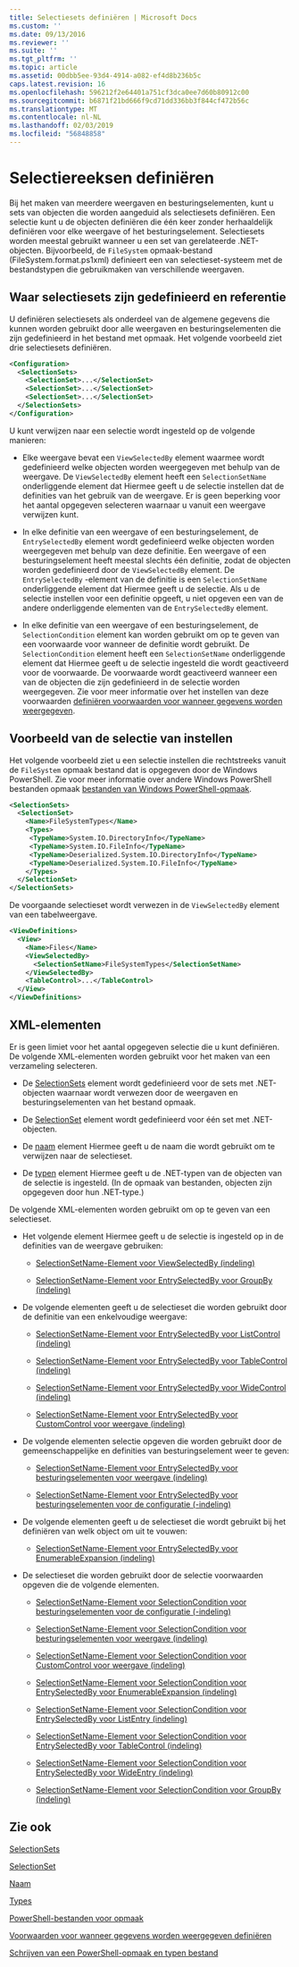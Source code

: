 ```yaml
---
title: Selectiesets definiëren | Microsoft Docs
ms.custom: ''
ms.date: 09/13/2016
ms.reviewer: ''
ms.suite: ''
ms.tgt_pltfrm: ''
ms.topic: article
ms.assetid: 00dbb5ee-93d4-4914-a082-ef4d8b236b5c
caps.latest.revision: 16
ms.openlocfilehash: 596212f2e64401a751cf3dca0ee7d60b80912c00
ms.sourcegitcommit: b6871f21bd666f9cd71dd336bb3f844cf472b56c
ms.translationtype: MT
ms.contentlocale: nl-NL
ms.lasthandoff: 02/03/2019
ms.locfileid: "56848858"
---
```

# <a name="defining-selection-sets"></a>Selectiereeksen definiëren

Bij het maken van meerdere weergaven en besturingselementen, kunt u sets van objecten die worden aangeduid als selectiesets definiëren. Een selectie kunt u de objecten definiëren die één keer zonder herhaaldelijk definiëren voor elke weergave of het besturingselement. Selectiesets worden meestal gebruikt wanneer u een set van gerelateerde .NET-objecten. Bijvoorbeeld, de `FileSystem` opmaak-bestand (FileSystem.format.ps1xml) definieert een van selectieset-systeem met de bestandstypen die gebruikmaken van verschillende weergaven.

## <a name="where-selection-sets-are-defined-and-referenced"></a>Waar selectiesets zijn gedefinieerd en referentie

U definiëren selectiesets als onderdeel van de algemene gegevens die kunnen worden gebruikt door alle weergaven en besturingselementen die zijn gedefinieerd in het bestand met opmaak. Het volgende voorbeeld ziet drie selectiesets definiëren.

```xml
<Configuration>
  <SelectionSets>
    <SelectionSet>...</SelectionSet>
    <SelectionSet>...</SelectionSet>
    <SelectionSet>...</SelectionSet>
  </SelectionSets>
</Configuration>
```

U kunt verwijzen naar een selectie wordt ingesteld op de volgende manieren:

- Elke weergave bevat een `ViewSelectedBy` element waarmee wordt gedefinieerd welke objecten worden weergegeven met behulp van de weergave. De `ViewSelectedBy` element heeft een `SelectionSetName` onderliggende element dat Hiermee geeft u de selectie instellen dat de definities van het gebruik van de weergave. Er is geen beperking voor het aantal opgegeven selecteren waarnaar u vanuit een weergave verwijzen kunt.

- In elke definitie van een weergave of een besturingselement, de `EntrySelectedBy` element wordt gedefinieerd welke objecten worden weergegeven met behulp van deze definitie. Een weergave of een besturingselement heeft meestal slechts één definitie, zodat de objecten worden gedefinieerd door de `ViewSelectedBy` element. De `EntrySelectedBy` -element van de definitie is een `SelectionSetName` onderliggende element dat Hiermee geeft u de selectie. Als u de selectie instellen voor een definitie opgeeft, u niet opgeven een van de andere onderliggende elementen van de `EntrySelectedBy` element.

- In elke definitie van een weergave of een besturingselement, de `SelectionCondition` element kan worden gebruikt om op te geven van een voorwaarde voor wanneer de definitie wordt gebruikt. De `SelectionCondition` element heeft een `SelectionSetName` onderliggende element dat Hiermee geeft u de selectie ingesteld die wordt geactiveerd voor de voorwaarde. De voorwaarde wordt geactiveerd wanneer een van de objecten die zijn gedefinieerd in de selectie worden weergegeven. Zie voor meer informatie over het instellen van deze voorwaarden [definiëren voorwaarden voor wanneer gegevens worden weergegeven](./defining-conditions-for-displaying-data.md).

## <a name="selection-set-example"></a>Voorbeeld van de selectie van instellen

Het volgende voorbeeld ziet u een selectie instellen die rechtstreeks vanuit de `FileSystem` opmaak bestand dat is opgegeven door de Windows PowerShell. Zie voor meer informatie over andere Windows PowerShell bestanden opmaak [bestanden van Windows PowerShell-opmaak](./powershell-formatting-files.md).

```xml
<SelectionSets>
  <SelectionSet>
    <Name>FileSystemTypes</Name>
    <Types>
     <TypeName>System.IO.DirectoryInfo</TypeName>
     <TypeName>System.IO.FileInfo</TypeName>
     <TypeName>Deserialized.System.IO.DirectoryInfo</TypeName>
     <TypeName>Deserialized.System.IO.FileInfo</TypeName>
    </Types>
  </SelectionSet>
</SelectionSets>
```

De voorgaande selectieset wordt verwezen in de `ViewSelectedBy` element van een tabelweergave.

```xml
<ViewDefinitions>
  <View>
    <Name>Files</Name>
    <ViewSelectedBy>
      <SelectionSetName>FileSystemTypes</SelectionSetName>
    </ViewSelectedBy>
    <TableControl>...</TableControl>
  </View>
</ViewDefinitions>

```

## <a name="xml-elements"></a>XML-elementen

 Er is geen limiet voor het aantal opgegeven selectie die u kunt definiëren. De volgende XML-elementen worden gebruikt voor het maken van een verzameling selecteren.

- De [SelectionSets](./selectionsets-element-format.md) element wordt gedefinieerd voor de sets met .NET-objecten waarnaar wordt verwezen door de weergaven en besturingselementen van het bestand opmaak.

- De [SelectionSet](./selectionset-element-format.md) element wordt gedefinieerd voor één set met .NET-objecten.

- De [naam](./name-element-for-selectionset-format.md) element Hiermee geeft u de naam die wordt gebruikt om te verwijzen naar de selectieset.

- De [typen](./types-element-for-selectionset-format.md) element Hiermee geeft u de .NET-typen van de objecten van de selectie is ingesteld. (In de opmaak van bestanden, objecten zijn opgegeven door hun .NET-type.)

 De volgende XML-elementen worden gebruikt om op te geven van een selectieset.

- Het volgende element Hiermee geeft u de selectie is ingesteld op in de definities van de weergave gebruiken:

    - [SelectionSetName-Element voor ViewSelectedBy (indeling)](./selectionsetname-element-for-viewselectedby-format.md)

    - [SelectionSetName-Element voor EntrySelectedBy voor GroupBy (indeling)](./selectionsetname-element-for-entryselectedby-for-groupby-format.md)

- De volgende elementen geeft u de selectieset die worden gebruikt door de definitie van een enkelvoudige weergave:

    - [SelectionSetName-Element voor EntrySelectedBy voor ListControl (indeling)](./selectionsetname-element-for-entryselectedby-for-listcontrol-format.md)

    - [SelectionSetName-Element voor EntrySelectedBy voor TableControl (indeling)](./selectionsetname-element-for-entryselectedby-for-tablecontrol-format.md)

    - [SelectionSetName-Element voor EntrySelectedBy voor WideControl (indeling)](./selectionsetname-element-for-entryselectedby-for-widecontrol-format.md)

    - [SelectionSetName-Element voor EntrySelectedBy voor CustomControl voor weergave (indeling)](./selectionsetname-element-for-entryselectedby-for-customcontrol-for-view-format.md)

- De volgende elementen selectie opgeven die worden gebruikt door de gemeenschappelijke en definities van besturingselement weer te geven:

    - [SelectionSetName-Element voor EntrySelectedBy voor besturingselementen voor weergave (indeling)](./selectionsetname-element-for-entryselectedby-for-controls-for-view-format.md)

    - [SelectionSetName-Element voor EntrySelectedBy voor besturingselementen voor de configuratie (-indeling)](./selectionsetname-element-for-entryselectedby-for-controls-for-configuration-format.md)

- De volgende elementen geeft u de selectieset die wordt gebruikt bij het definiëren van welk object om uit te vouwen:

    - [SelectionSetName-Element voor EntrySelectedBy voor EnumerableExpansion (indeling)](./selectionsetname-element-for-entryselectedby-for-enumerableexpansion-format.md)

- De selectieset die worden gebruikt door de selectie voorwaarden opgeven die de volgende elementen.

    - [SelectionSetName-Element voor SelectionCondition voor besturingselementen voor de configuratie (-indeling)](./selectionsetname-element-for-selectioncondition-for-controls-for-configuration-format.md)

    - [SelectionSetName-Element voor SelectionCondition voor besturingselementen voor weergave (indeling)](./selectionsetname-element-for-selectioncondition-for-controls-for-view-format.md)

    - [SelectionSetName-Element voor SelectionCondition voor CustomControl voor weergave (indeling)](./selectionsetname-element-for-selectioncondition-for-customcontrol-for-view-format.md)

    - [SelectionSetName-Element voor SelectionCondition voor EntrySelectedBy voor EnumerableExpansion (indeling)](./selectionsetname-element-for-selectioncondition-for-entryselectedby-for-enumerableexpansion-format.md)

    - [SelectionSetName-Element voor SelectionCondition voor EntrySelectedBy voor ListEntry (indeling)](./selectionsetname-element-for-selectioncondition-for-entryselectedby-for-listentry-format.md)

    - [SelectionSetName-Element voor SelectionCondition voor EntrySelectedBy voor TableControl (indeling)](./selectionsetname-element-for-selectioncondition-for-entryselectedby-for-tablecontrol-format.md)

    - [SelectionSetName-Element voor SelectionCondition voor EntrySelectedBy voor WideEntry (indeling)](./selectionsetname-element-for-selectioncondition-for-entryselectedby-for-wideentry-format.md)

    - [SelectionSetName-Element voor SelectionCondition voor GroupBy (indeling)](./selectionsetname-element-for-selectioncondition-for-groupby-format.md)

## <a name="see-also"></a>Zie ook

[SelectionSets](./selectionsets-element-format.md)

[SelectionSet](./selectionset-element-format.md)

[Naam](./name-element-for-selectionset-format.md)

[Types](./types-element-for-selectionset-format.md)

[PowerShell-bestanden voor opmaak](./powershell-formatting-files.md)

[Voorwaarden voor wanneer gegevens worden weergegeven definiëren](./defining-conditions-for-displaying-data.md)

[Schrijven van een PowerShell-opmaak en typen bestand](./writing-a-powershell-formatting-file.md)
